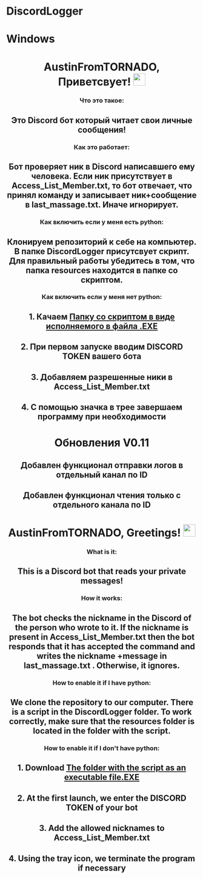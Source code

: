 # DiscordLogger
# Windows

<h1 🇷🇺</h1>
<h1 align="center">AustinFromTORNADO, Приветсвует! 
<img src="https://github.com/blackcater/blackcater/raw/main/images/Hi.gif" height="32"/></h1>
<h3 align="center">Что это такое:</h3>
<h2 align="center">Это Discord бот который читает свои личные сообщения!</h2>

<h3 align="center">Как это работает:</h3>
<h2 align="center">Бот проверяет ник в Discord написавшего ему человека. Если ник присутствует в Access_List_Member.txt, то бот отвечает, что принял команду и записывает  ник+сообщение в last_massage.txt. Иначе игнорирует.</h2>

<h3 align="center">Как включить если у меня есть python:</h3>
<h2 align="center">Клонируем репозиторий к себе на компьютер. В папке DiscordLogger присутсвует скрипт. Для правильный работы убедитесь в том, что папка resources находится в папке со скриптом.</h2>

<h3 align="center">Как включить если у меня нет python:</h3>
<h2 align="center">1. Качаем <a href="https://github.com/AustinFromTORNADO/DiscordLogger/releases/download/v011/DiscordLoggerEXEV0.11.zip" target="_blank">Папку со скриптом в виде исполняемого в файла .EXE</a></h2>
<h2 align="center">2. При первом запуске вводим DISCORD TOKEN вашего бота</h2>
<h2 align="center">3. Добавляем разрешенные ники в Access_List_Member.txt</h2>
<h2 align="center">4. С помощью значка в трее завершаем программу при необходимости</h2>

<h1 align="center"> Обновления V0.11</h1>
<h2 align="center">Добавлен функционал отправки логов в отдельный канал по ID</h2>
<h2 align="center">Добавлен функционал чтения только с отдельного канала по ID</h2>

<h1  </h1>
  
<h1  en</h1>
<h1 align="center">AustinFromTORNADO, Greetings!
<img src="https://github.com/blackcater/blackcater/raw/main/images/Hi.gif" height="32"/></h1>
<h3 align="center">What is it:</h3>
<h2 align="center">This is a Discord bot that reads your private messages!</h2>

<h3 align="center">How it works:</h3>
<h2 align="center">The bot checks the nickname in the Discord of the person who wrote to it. If the nickname is present in Access_List_Member.txt then the bot responds that it has accepted the command and writes the nickname +message in last_massage.txt . Otherwise, it ignores.</h2>

<h3 align="center">How to enable it if I have python:</h3>
<h2 align="center">We clone the repository to our computer. There is a script in the DiscordLogger folder. To work correctly, make sure that the resources folder is located in the folder with the script.</h2>

<h3 align="center">How to enable it if I don't have python:</h3>
<h2 align="center">1. Download <a href="https://github.com/AustinFromTORNADO/DiscordLogger/releases/download/v011/DiscordLoggerEXEV0.11.zip" target="_blank">The folder with the script as an executable file.EXE</a></h2>
<h2 align="center">2. At the first launch, we enter the DISCORD TOKEN of your bot</h2>
<h2 align="center">3. Add the allowed nicknames to Access_List_Member.txt </h2>
<h2 align="center">4. Using the tray icon, we terminate the program if necessary</h2>

